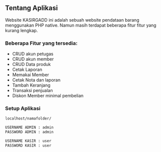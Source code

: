 ## Tentang Aplikasi

Website KASIRGADD ini adalah sebuah website pendataan barang menggunakan PHP native. Namun masih terdapat beberapa fitur fitur yang kurang lengkap.

### Beberapa Fitur yang tersedia:

- CRUD akun petugas
- CRUD akun member
- CRUD Data produk
- Cetak Laporan
- Memakai Member
- Cetak Nota dan laporan
- Tambah Keranjang
- Transaksi penjualan
- Diskon Member minimal pembelian

### Setup Aplikasi

```bash
localhost/namafolder/
```

```bash
USERNAME ADMIN : admin
PASSWORD ADMIN : admin

USERNAME KASIR : user
PASSWORD KASIR : user
```
